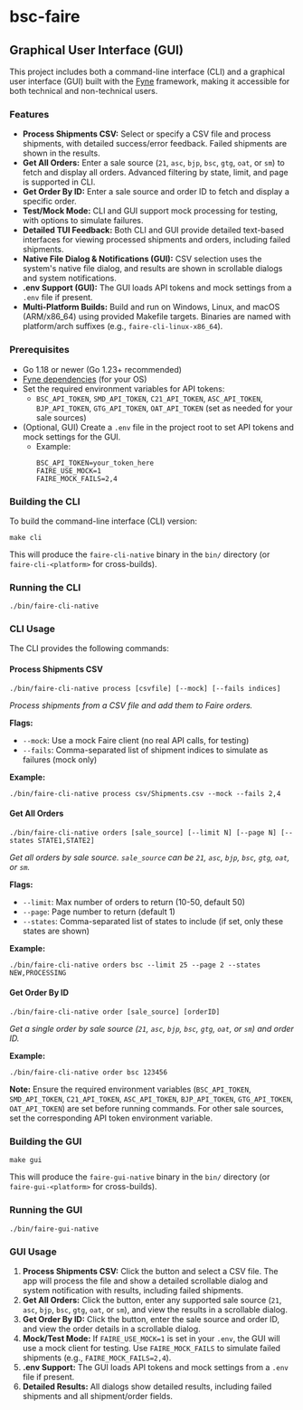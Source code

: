 # bsc-faire

## Graphical User Interface (GUI)


This project includes both a command-line interface (CLI) and a graphical user interface (GUI) built with the [Fyne](https://fyne.io/) framework, making it accessible for both technical and non-technical users.


### Features

- **Process Shipments CSV:** Select or specify a CSV file and process shipments, with detailed success/error feedback. Failed shipments are shown in the results.
- **Get All Orders:** Enter a sale source (`21`, `asc`, `bjp`, `bsc`, `gtg`, `oat`, or `sm`) to fetch and display all orders. Advanced filtering by state, limit, and page is supported in CLI.
- **Get Order By ID:** Enter a sale source and order ID to fetch and display a specific order.
- **Test/Mock Mode:** CLI and GUI support mock processing for testing, with options to simulate failures.
- **Detailed TUI Feedback:** Both CLI and GUI provide detailed text-based interfaces for viewing processed shipments and orders, including failed shipments.
- **Native File Dialog & Notifications (GUI):** CSV selection uses the system's native file dialog, and results are shown in scrollable dialogs and system notifications.
- **.env Support (GUI):** The GUI loads API tokens and mock settings from a `.env` file if present.
- **Multi-Platform Builds:** Build and run on Windows, Linux, and macOS (ARM/x86_64) using provided Makefile targets. Binaries are named with platform/arch suffixes (e.g., `faire-cli-linux-x86_64`).


### Prerequisites

- Go 1.18 or newer (Go 1.23+ recommended)
- [Fyne dependencies](https://developer.fyne.io/started/#prerequisites) (for your OS)
- Set the required environment variables for API tokens:
	- `BSC_API_TOKEN`, `SMD_API_TOKEN`, `C21_API_TOKEN`, `ASC_API_TOKEN`, `BJP_API_TOKEN`, `GTG_API_TOKEN`, `OAT_API_TOKEN` (set as needed for your sale sources)
- (Optional, GUI) Create a `.env` file in the project root to set API tokens and mock settings for the GUI.
	- Example:
	  ```
	  BSC_API_TOKEN=your_token_here
	  FAIRE_USE_MOCK=1
	  FAIRE_MOCK_FAILS=2,4
	  ```


### Building the CLI

To build the command-line interface (CLI) version:

```
make cli
```

This will produce the `faire-cli-native` binary in the `bin/` directory (or `faire-cli-<platform>` for cross-builds).

### Running the CLI

```
./bin/faire-cli-native
```


### CLI Usage

The CLI provides the following commands:

#### Process Shipments CSV

```
./bin/faire-cli-native process [csvfile] [--mock] [--fails indices]
```
*Process shipments from a CSV file and add them to Faire orders.*

**Flags:**
- `--mock`: Use a mock Faire client (no real API calls, for testing)
- `--fails`: Comma-separated list of shipment indices to simulate as failures (mock only)

**Example:**
```
./bin/faire-cli-native process csv/Shipments.csv --mock --fails 2,4
```

#### Get All Orders

```
./bin/faire-cli-native orders [sale_source] [--limit N] [--page N] [--states STATE1,STATE2]
```
*Get all orders by sale source. `sale_source` can be `21`, `asc`, `bjp`, `bsc`, `gtg`, `oat`, or `sm`.*

**Flags:**
- `--limit`: Max number of orders to return (10-50, default 50)
- `--page`: Page number to return (default 1)
- `--states`: Comma-separated list of states to include (if set, only these states are shown)

**Example:**
```
./bin/faire-cli-native orders bsc --limit 25 --page 2 --states NEW,PROCESSING
```

#### Get Order By ID

```
./bin/faire-cli-native order [sale_source] [orderID]
```
*Get a single order by sale source (`21`, `asc`, `bjp`, `bsc`, `gtg`, `oat`, or `sm`) and order ID.*

**Example:**
```
./bin/faire-cli-native order bsc 123456
```

**Note:** Ensure the required environment variables (`BSC_API_TOKEN`, `SMD_API_TOKEN`, `C21_API_TOKEN`, `ASC_API_TOKEN`, `BJP_API_TOKEN`, `GTG_API_TOKEN`, `OAT_API_TOKEN`) are set before running commands. For other sale sources, set the corresponding API token environment variable.


### Building the GUI

```
make gui
```

This will produce the `faire-gui-native` binary in the `bin/` directory (or `faire-gui-<platform>` for cross-builds).


### Running the GUI

```
./bin/faire-gui-native
```

### GUI Usage

1. **Process Shipments CSV:** Click the button and select a CSV file. The app will process the file and show a detailed scrollable dialog and system notification with results, including failed shipments.
2. **Get All Orders:** Click the button, enter any supported sale source (`21`, `asc`, `bjp`, `bsc`, `gtg`, `oat`, or `sm`), and view the results in a scrollable dialog.
3. **Get Order By ID:** Click the button, enter the sale source and order ID, and view the order details in a scrollable dialog.
4. **Mock/Test Mode:** If `FAIRE_USE_MOCK=1` is set in your `.env`, the GUI will use a mock client for testing. Use `FAIRE_MOCK_FAILS` to simulate failed shipments (e.g., `FAIRE_MOCK_FAILS=2,4`).
5. **.env Support:** The GUI loads API tokens and mock settings from a `.env` file if present.
6. **Detailed Results:** All dialogs show detailed results, including failed shipments and all shipment/order fields.
